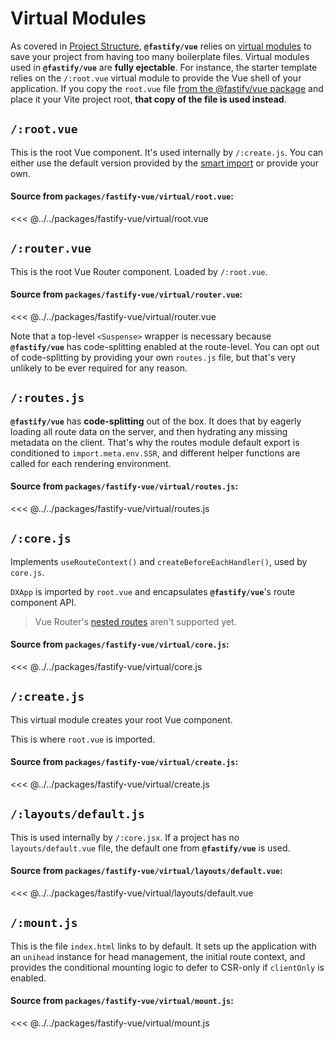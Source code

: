 # Virtual Modules

As covered in [Project Structure](/vue/project-structure#smart-links), **`@fastify/vue`** relies on [virtual modules](https://github.com/rollup/plugins/tree/master/packages/virtual) to save your project from having too many boilerplate files. Virtual modules used in **`@fastify/vue`** are **fully ejectable**. For instance, the starter template relies on the `/:root.vue` virtual module to provide the Vue shell of your application. If you copy the `root.vue` file [from the @fastify/vue package](https://github.com/fastify/fastify-vite/blob/main/packages/fastify-vue/virtual/root.vue) and place it your Vite project root, **that copy of the file is used instead**.

## `/:root.vue`

This is the root Vue component. It's used internally by `/:create.js`. You can either use the default version provided by the [smart import](/vue/project-structure#smart-imports) or provide your own.

#### Source from `packages/fastify-vue/virtual/root.vue`:

<<< @../../packages/fastify-vue/virtual/root.vue

## `/:router.vue`

This is the root Vue Router component. Loaded by `/:root.vue`.

#### Source from `packages/fastify-vue/virtual/router.vue`:

<<< @../../packages/fastify-vue/virtual/router.vue

Note that a top-level `<Suspense>` wrapper is necessary because **`@fastify/vue`** has code-splitting enabled at the route-level. You can opt out of code-splitting by providing your own `routes.js` file, but that's very unlikely to be ever required for any reason.

## `/:routes.js`

**`@fastify/vue`** has **code-splitting** out of the box. It does that by eagerly loading all route data on the server, and then hydrating any missing metadata on the client. That's why the routes module default export is conditioned to `import.meta.env.SSR`, and different helper functions are called for each rendering environment.

#### Source from `packages/fastify-vue/virtual/routes.js`:

<<< @../../packages/fastify-vue/virtual/routes.js

## `/:core.js`

Implements `useRouteContext()` and `createBeforeEachHandler()`, used by `core.js`.

`DXApp` is imported by `root.vue` and encapsulates **`@fastify/vue`**'s route component API.

> Vue Router's [nested routes](https://router.vuejs.org/guide/essentials/nested-routes.html) aren't supported yet.

#### Source from `packages/fastify-vue/virtual/core.js`:

<<< @../../packages/fastify-vue/virtual/core.js

## `/:create.js`

This virtual module creates your root Vue component.

This is where `root.vue` is imported.

#### Source from `packages/fastify-vue/virtual/create.js`:

<<< @../../packages/fastify-vue/virtual/create.js

## `/:layouts/default.js`

This is used internally by `/:core.jsx`. If a project has no `layouts/default.vue` file, the default one from **`@fastify/vue`** is used.

#### Source from `packages/fastify-vue/virtual/layouts/default.vue`:

<<< @../../packages/fastify-vue/virtual/layouts/default.vue

## `/:mount.js`

This is the file `index.html` links to by default. It sets up the application with an `unihead` instance for head management, the initial route context, and provides the conditional mounting logic to defer to CSR-only if `clientOnly` is enabled.

#### Source from `packages/fastify-vue/virtual/mount.js`:

<<< @../../packages/fastify-vue/virtual/mount.js
